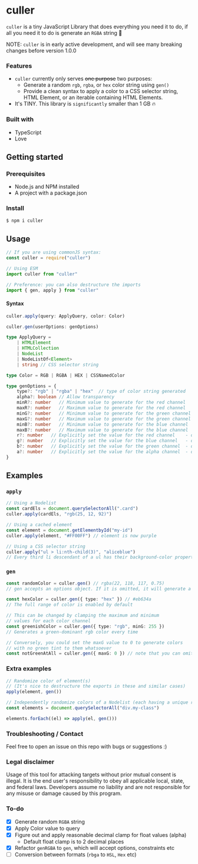# culler

`culler` is a tiny JavaScript Library that does everything you need it to do, if all you need it to do is generate an `RGBA` string 🎨

NOTE: `culler` is in early active development, and will see many breaking changes before version 1.0.0

### Features

- `culler` currently only serves ~~one purpose~~ two purposes:
  - Generate a random `rgb`, `rgba`, or `hex` color string using `gen()`
  - Provide a clean syntax to apply a color to a CSS selector string, HTML Element, or an iterable containing HTML Elements.
- It's TINY. This library is `significantly` smaller than 1 GB 🔥

### Built with

- TypeScript
- Love

## Getting started

### Prerequisites

- Node.js and NPM installed
- A project with a package.json

### Install

```bash
$ npm i culler
```

## Usage

```ts
// If you are using commonJS syntax:
const culler = require("culler")

// Using ESM
import culler from "culler"

// Preference: you can also destructure the imports
import { gen, apply } from "culler"
```

#### Syntax

```ts
culler.apply(query: ApplyQuery, color: Color)

culler.gen(userOptions: genOptions)

type ApplyQuery =
	| HTMLElement
	| HTMLCollection
	| NodeList
	| NodeListOf<Element>
	| string // CSS selector string

type Color = RGB | RGBA | HEX | CSSNamedColor

type genOptions = {
	type?: "rgb" | "rgba" | "hex"  // type of color string generated   - default: rgba
	alpha?: boolean // Allow transparency                              - default: true
	minR?: number   // Minimum value to generate for the red channel   - default: 0
	maxR?: number   // Maximum value to generate for the red channel   - default: 255
	minG?: number	// Minimum value to generate for the green channel - default: 0
	maxG?: number	// Maximum value to generate for the green channel - default: 255
	minB?: number	// Minimum value to generate for the blue channel  - default: 0
	maxB?: number	// Maximum value to generate for the blue channel  - default: 255
	r?: number   // Explicitly set the value for the red channel    - default: undefined
	g?: number   // Explicitly set the value for the blue channel   - default: undefined
	b?: number   // Explicitly set the value for the green channel  - default: undefined
	a?: number   // Explicitly set the value for the alpha channel  - default: undefined
}

```

## Examples

### `apply`

```ts
// Using a Nodelist
const cardEls = document.querySelectorAll(".card")
culler.apply(cardEls, "rgb(25, 12, 92)")

// Using a cached element
const element = document.getElementbyId("my-id")
culler.apply(element, "#FF00FF") // element is now purple

// Using a CSS selector string
culler.apply("ul > li:nth-child(3)", "aliceblue")
// Every third li descendant of a ul has their background-color property set to aliceblue
```

### `gen`

```ts
const randomColor = culler.gen() // rgba(22, 118, 117, 0.75)
// gen accepts an options object. If it is omitted, it will generate a random rgba string

const hexColor = culler.gen({ type: "hex" }) // #eb634a
// The full range of color is enabled by default

// This can be changed by clamping the maximum and minimum
// values for each color channel
const greenishColor = culler.gen({ type: "rgb", minG: 255 })
// Generates a green-dominant rgb color every time

// Conversely, you could set the maxG value to 0 to generate colors
// with no green tint to them whatsoever
const notGreenAtAll = culler.gen({ maxG: 0 }) // note that you can omit type, which will default to rgba
```

### Extra examples

```ts
// Randomize color of element(s)
// (It's nice to destructure the exports in these and similar cases)
apply(element, gen())

// Independently randomize colors of a Nodelist (each having a unique random color)
const elements = document.querySelectorAll("div.my-class")

elements.forEach((el) => apply(el, gen()))
```

### Troubleshooting / Contact

Feel free to open an issue on this repo with bugs or suggestions :)

### Legal disclaimer

Usage of this tool for attacking targets without prior mutual consent is illegal. It is the end user's responsibility to obey all applicable local, state, and federal laws. Developers assume no liability and are not responsible for any misuse or damage caused by this program.

### To-do

- [x] Generate random `RGBA` string
- [x] Apply Color value to query
- [x] Figure out and apply reasonable decimal clamp for float values (alpha)
  - Default float clamp is to 2 decimal places
- [x] Refactor `genRGBA` to `gen`, which will accept options, constraints etc
- [ ] Conversion between formats (`rbga` to `HSL`, `Hex` etc)
